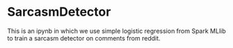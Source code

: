 # SarcasmDetector
This is an ipynb in which we use simple logistic regression from Spark MLlib to train a sarcasm detector on comments from reddit.
